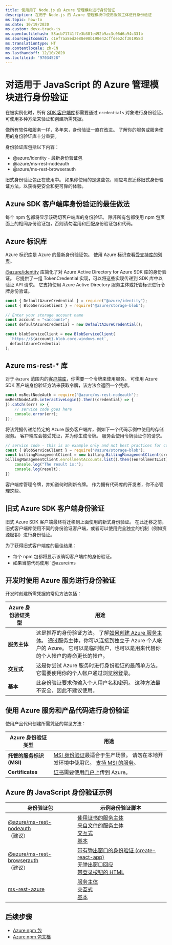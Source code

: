 ```yaml
---
title: 使用用于 Node.js 的 Azure 管理模块进行身份验证
description: 在用于 Node.js 的 Azure 管理模块中使用服务主体进行身份验证
ms.topic: how-to
ms.date: 10/19/2020
ms.custom: devx-track-js
ms.openlocfilehash: 58acb71741f7e3b381e492b9ac3c06d6a94c331b
ms.sourcegitcommit: c1ef7aa8ed2e88e98b190e42cffde52cf301958d
ms.translationtype: HT
ms.contentlocale: zh-CN
ms.lasthandoff: 12/10/2020
ms.locfileid: "97034528"
---
```

# <a name="authenticate-with-the-azure-management-modules-for-javascript"></a>对适用于 JavaScript 的 Azure 管理模块进行身份验证

在被实例化时，所有 [SDK 客户端库](../azure-sdk-library-package-index.md)都需要通过 `credentials` 对象进行身份验证。 可使用多种方法来验证和创建所需凭据。

像所有软件和服务一样，多年来，身份验证一直在改进。 了解你的服务或服务使用的身份验证库十分重要。 

身份验证库包括以下内容：

* @azure/identity - 最新身份验证包
* @azure/ms-rest-nodeauth
* @azure/ms-rest-browserauth

旧式身份验证包正在使用中。 如果你使用的是这些包，则应考虑迁移旧式身份验证方法，以获得更安全和更可靠的体验。 

## <a name="best-practices-with-azure-sdk-client-library-authentication"></a>Azure SDK 客户端库身份验证的最佳做法

每个 npm 包都将显示该确切客户端库的身份验证。 除非所有包都使用 npm 包页面上的相同身份验证包，否则请勿混用和匹配身份验证包和代码。 

## <a name="azure-identity-library"></a>Azure 标识库

Azure 标识库是 Azure 的最新身份验证包。 使用 Azure 标识查看[受支持库的列表](https://www.npmjs.com/package/@azure/identity#client-libraries-supporting-authentication-with-azure-identity)。

[@azure/identity](https://www.npmjs.com/package/@azure/identity) 库简化了对 Azure Active Directory for Azure SDK 库的身份验证。 它提供了一组 TokenCredential 实现，可以将这些实现传递到 SDK 库中以验证 API 请求。 它支持使用 Azure Active Directory 服务主体或托管标识进行令牌身份验证。

```javascript
const { DefaultAzureCredential } = require("@azure/identity");
const { BlobServiceClient } = require("@azure/storage-blob");
 
// Enter your storage account name
const account = "<account>";
const defaultAzureCredential = new DefaultAzureCredential();
 
const blobServiceClient = new BlobServiceClient(
  `https://${account}.blob.core.windows.net`,
  defaultAzureCredential
);
```

## <a name="azure-ms-rest--libraries"></a>Azure ms-rest-* 库
对于 `@azure` 范围内的[客户端库](../azure-sdk-library-package-index.md#modern-javascripttypescript-libraries)，你需要一个令牌来使用服务。 可使用 Azure SDK 客户端身份验证方法来获取令牌，该方法会返回一个凭据。 

```javascript
const msRestNodeAuth = require("@azure/ms-rest-nodeauth");
msRestNodeAuth.interactiveLogin().then((credential) => {
}).catch((err) => {
    // service code goes here
    console.error(err);
});
```

将该凭据传递给特定的 Azure 服务客户端库，例如下一个代码示例中使用的存储服务。 客户端库会接受凭证，并为你生成令牌。 服务会使用令牌验证你的请求。 

```javascript
// service code - this is an example only and not best practices for code flow
const { BlobServiceClient } = require('@azure/storage-blob');
const billingManagementClient = new billing.BillingManagementClient(credential, subscriptionId);
billingManagementClient.enrollmentAccounts.list().then((enrollmentList) => {
    console.log("The result is:");
    console.log(result);
})
```

客户端库管理令牌，并知道何时刷新令牌。 作为拥有代码库的开发者，你不必管理这些。

## <a name="older-azure-sdk-client-authentication"></a>旧式 Azure SDK 客户端身份验证 

旧式 Azure SDK 客户端最终将迁移到上面使用的新式身份验证。 在此迁移之前，旧式客户端库使用不同的身份验证客户端，或者可以使用完全独立的机制（例如资源密钥）进行身份验证。 

为了获得旧式客户端库的最佳结果： 
* 每个 npm 包都将显示该确切客户端库的身份验证。 
* 如果当前代码使用 `@azure/ms

## <a name="authentication-with-azure-services-while-developing"></a>开发时使用 Azure 服务进行身份验证

开发时创建所需凭据的常见方法包括：

| Azure 身份验证类型|用途|
|--|--|
|**服务主体**|这是推荐的身份验证方法。 了解[如何创建 Azure 服务主体](node-sdk-azure-authenticate-principal.md)。 通过服务主体，你可以连接到独立于 Azure 个人帐户的 Azure。 它可以是临时帐户，也可以是用来代替你的个人帐户的寿命更长的帐户。|
| **交互式**| 这是你尝试 Azure 服务时进行身份验证的最简单方法。 它需要使用你的个人帐户通过浏览器登录。 |
|**基本**|此身份验证要求你输入个人用户名和密码。 这种方法最不安全，因此不建议使用。| 

## <a name="authentication-with-azure-services-and-production-code"></a>使用 Azure 服务和产品代码进行身份验证

使用产品代码创建所需凭证的常见方法：

|Azure 身份验证类型|用途|
|--|--|
|**托管的服务标识 (MSI)**|[MSI 身份验证](/azure/active-directory/managed-identities-azure-resources/overview)最适合于生产场景。 请勿在本地开发环境中使用它。 [支持 MSI 的服务](/azure/active-directory/managed-identities-azure-resources/services-support-managed-identities)。|
|**Certificates**|[证书](/azure/cloud-services/cloud-services-certs-create)需要使用[门户](/azure/cloud-services/cloud-services-configure-ssl-certificate-portal)上传到 Azure。|

## <a name="javascript-authentication-samples-for-azure"></a>Azure 的 JavaScript 身份验证示例

|身份验证包|示例身份验证脚本|
|--|--|
|[@azure/ms-rest-nodeauth](https://www.npmjs.com/package/@azure/ms-rest-nodeauth) <br>（建议）|[使用证书的服务主体](https://github.com/Azure/ms-rest-nodeauth/blob/master/samples/authFileWithSpCert.ts)<br>[来自文件的服务主体](https://github.com/Azure/ms-rest-nodeauth/blob/master/samples/authFileWithSpSecret.ts)<br>[交互式](https://github.com/Azure/ms-rest-nodeauth/blob/master/samples/interactivePersonalAccount.ts)<br>[基本](https://github.com/Azure/ms-rest-nodeauth/blob/master/samples/usernamePassword.ts)|
|[@azure/ms-rest-browserauth](https://www.npmjs.com/package/@azure/ms-rest-browserauth)<br>（建议）|[带有弹出窗口的身份验证 (create-react-app)](https://github.com/Azure/ms-rest-browserauth/tree/master/samples/authentication-with-popup)<br>[无弹出窗口回应](https://github.com/Azure/ms-rest-browserauth/tree/master/samples/react-app)<br>[带登录按钮的 HTML](https://github.com/Azure/ms-rest-browserauth/tree/master/samples/vanilla)|
|[ms-rest-azure](https://www.npmjs.com/package/ms-rest-azure)|[服务主体](https://github.com/Azure/azure-sdk-for-node/blob/master/Documentation/Authentication.md#service-principal-authentication)<br>[交互式](https://github.com/Azure/azure-sdk-for-node/blob/master/Documentation/Authentication.md#interactive-login)<br>[基本](https://github.com/Azure/azure-sdk-for-node/blob/master/Documentation/Authentication.md#basic-authentication)|

## <a name="next-steps"></a>后续步骤   

* [Azure npm 包](../azure-sdk-library-package-index.md)
* [Azure npm 包文档](/javascript/api/overview/azure/?view=azure-node-latest)
